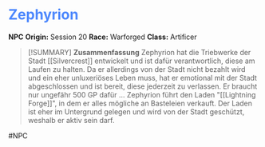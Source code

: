 # <font color = 4d88fd>Zephyrion</font>

**NPC**
**Origin:** Session 20
**Race:** Warforged
**Class:** Artificer

>[!SUMMARY] **Zusammenfassung**
>Zephyrion hat die Triebwerke der Stadt [[Silvercrest]] entwickelt und ist dafür verantwortlich, diese am Laufen zu halten. Da er allerdings von der Stadt nicht bezahlt wird und ein eher unluxeriöses Leben muss, hat er emotional mit der Stadt abgeschlossen und ist bereit, diese jederzeit zu verlassen. Er braucht nur ungefähr 500 GP dafür ...
>Zephyrion führt den Laden "[[Lightning Forge]]", in dem er alles mögliche an Basteleien verkauft. Der Laden ist eher im Untergrund gelegen und wird von der Stadt geschützt, weshalb er aktiv sein darf.

#NPC